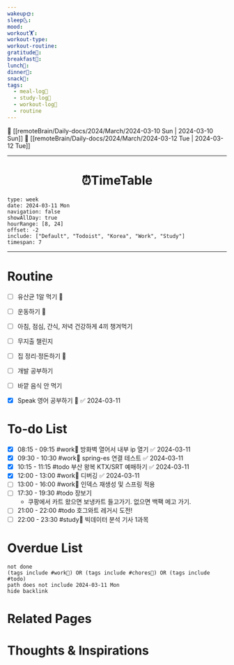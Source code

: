 ```yaml
---
wakeup🌞: 
sleep🌜: 
mood: 
workout🏋️: 
workout-type: 
workout-routine: 
gratitude🙏: 
breakfast🍳: 
lunch🍚: 
dinner🥗: 
snack🍬: 
tags:
  - meal-log📝
  - study-log📓
  - workout-log💪
  - routine
---
```


🔺 [[remoteBrain/Daily-docs/2024/March/2024-03-10 Sun | 2024-03-10 Sun]]
🔻 [[remoteBrain/Daily-docs/2024/March/2024-03-12 Tue | 2024-03-12 Tue]]
___
<h1> <center>⏰TimeTable </center> </h1>

```gEvent
type: week
date: 2024-03-11 Mon
navigation: false
showAllDay: true
hourRange: [8, 24]
offset: -2
include: ["Default", "Todoist", "Korea", "Work", "Study"]
timespan: 7
```

--- 


# Routine 

- [ ] 유산균 1알 먹기 🔼 
- [ ] 운동하기 🔼
- [ ] 아침, 점심, 간식, 저녁 건강하게 4끼 챙겨먹기
- [ ] 무지출 챌린지 
- [ ] 집 정리·정돈하기 🔼
- [ ] 개발 공부하기
- [ ] 바깥 음식 안 먹기 
- [x] Speak 영어 공부하기 🔼 ✅ 2024-03-11


# To-do List

- [x] 08:15 - 09:15 #work💼 방화벽 열어서 내부 ip 열기 ✅ 2024-03-11
- [x] 09:30 - 10:30 #work💼 spring-es 연결 테스트 ✅ 2024-03-11
- [x] 10:15 - 11:15 #todo 부산 왕복 KTX/SRT 예매하기 ✅ 2024-03-11
- [x] 12:00 - 13:00 #work💼 디버깅 ✅ 2024-03-11
- [ ] 13:00 - 16:00 #work💼 인덱스 재생성 및 스프링 적용
- [ ] 17:30 - 19:30 #todo 장보기 
	- 쿠팡에서 카트 왔으면 보냉카트 들고가기. 없으면 백팩 메고 가기.
- [ ] 21:00 - 22:00 #todo 호그와트 레거시 도전!
- [ ] 22:00 - 23:30 #study📓 빅데이터 분석 기사 1과목

# Overdue List
```tasks
not done
(tags include #work💼) OR (tags include #chores🧺) OR (tags include #todo)
path does not include 2024-03-11 Mon
hide backlink
```

# Related Pages



# Thoughts & Inspirations

